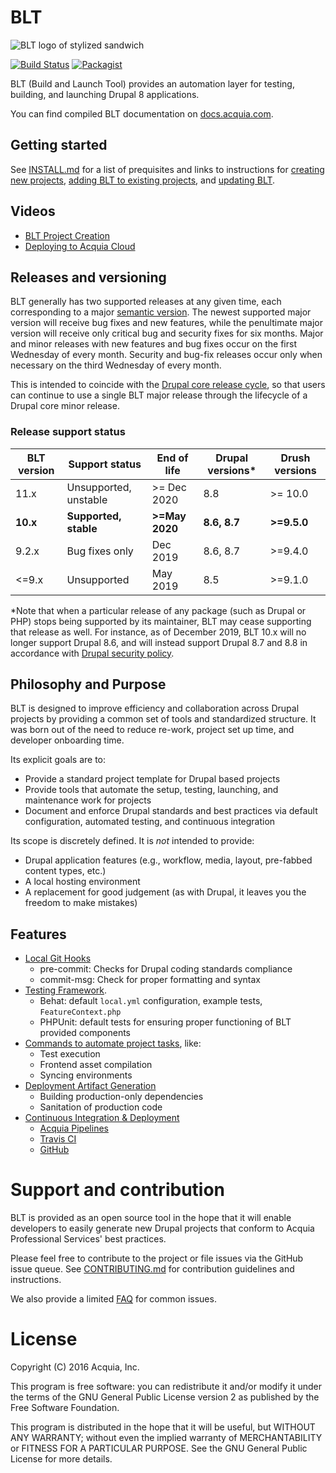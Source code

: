 # BLT

![BLT logo of stylized sandwich](https://github.com/acquia/blt/raw/11.x/docs/_static/blt-logo.png)

[![Build Status](https://travis-ci.com/acquia/blt.svg?branch=11.x)](https://travis-ci.com/acquia/blt) [![Packagist](https://img.shields.io/packagist/v/acquia/blt.svg)](https://packagist.org/packages/acquia/blt)

BLT (Build and Launch Tool) provides an automation layer for testing, building, and launching Drupal 8 applications.

You can find compiled BLT documentation on [docs.acquia.com](https://docs.acquia.com/blt).

## Getting started

See [INSTALL.md](INSTALL.md) for a list of prequisites and links to instructions for [creating new projects](creating-new-project.md), [adding BLT to existing projects](adding-to-project.md), and [updating BLT](updating-blt.md).

## Videos

* [BLT Project Creation](https://www.youtube.com/watch?v=KBwS0fsmXRs)
* [Deploying to Acquia Cloud](https://www.youtube.com/watch?v=jjnPMvZ2x-c)

## Releases and versioning

BLT generally has two supported releases at any given time, each corresponding to a major [semantic version](https://semver.org/). The newest supported major version will receive bug fixes and new features, while the penultimate major version will receive only critical bug and security fixes for six months. Major and minor releases with new features and bug fixes occur on the first Wednesday of every month. Security and bug-fix releases occur only when necessary on the third Wednesday of every month.

This is intended to coincide with the [Drupal core release cycle](https://www.drupal.org/core/release-cycle-overview), so that users can continue to use a single BLT major release through the lifecycle of a Drupal core minor release.

### Release support status

| BLT version | Support status        | End of life    |  Drupal versions* | Drush versions |
|-------------|-----------------------|----------------|-------------------|----------------|
| 11.x        | Unsupported, unstable | >= Dec 2020    | 8.8               | >= 10.0        |
| **10.x**    | **Supported, stable** | **>=May 2020** | **8.6, 8.7**      | **>=9.5.0**    |
| 9.2.x       | Bug fixes only        | Dec 2019       | 8.6, 8.7          | >=9.4.0        |
| <=9.x       | Unsupported           | May 2019       | 8.5               | >=9.1.0        |

*Note that when a particular release of any package (such as Drupal or PHP) stops being supported by its maintainer, BLT may cease supporting that release as well. For instance, as of December 2019, BLT 10.x will no longer support Drupal 8.6, and will instead support Drupal 8.7 and 8.8  in accordance with [Drupal security policy](https://www.drupal.org/drupal-security-team/general-information).

## Philosophy and Purpose

BLT is designed to improve efficiency and collaboration across Drupal projects by providing a common set of tools and standardized structure. It was born out of the need to reduce re-work, project set up time, and developer onboarding time.

Its explicit goals are to:

* Provide a standard project template for Drupal based projects
* Provide tools that automate the setup, testing, launching, and maintenance work for projects
* Document and enforce Drupal standards and best practices via default configuration, automated testing, and continuous integration

Its scope is discretely defined. It is *not* intended to provide:

* Drupal application features (e.g., workflow, media, layout, pre-fabbed content types, etc.)
* A local hosting environment
* A replacement for good judgement (as with Drupal, it leaves you the freedom to make mistakes)

## Features

* [Local Git Hooks](https://github.com/acquia/blt/tree/9.x/scripts/git-hooks)
    * pre-commit: Checks for Drupal coding standards compliance
    * commit-msg: Check for proper formatting and syntax
* [Testing Framework](https://github.com/acquia/blt/tree/9.x/template/tests).
    * Behat: default `local.yml` configuration, example tests, `FeatureContext.php`
    * PHPUnit: default tests for ensuring proper functioning of BLT provided components
* [Commands to automate project tasks](project-tasks.md), like:
    * Test execution
    * Frontend asset compilation
    * Syncing environments
* [Deployment Artifact Generation](deploy.md)
    * Building production-only dependencies
    * Sanitation of production code
* [Continuous Integration & Deployment](ci.md)
    * [Acquia Pipelines](https://dev.acquia.com/request-invite-acquia-pipelines)
    * [Travis CI](https://travis-ci.com)
    * [GitHub](https://github.com)

# Support and contribution

BLT is provided as an open source tool in the hope that it will enable developers to easily generate new Drupal projects that conform to Acquia Professional Services' best practices.

Please feel free to contribute to the project or file issues via the GitHub issue queue. See [CONTRIBUTING.md](CONTRIBUTING.md) for contribution guidelines and instructions.

We also provide a limited [FAQ](FAQ.md) for common issues.

# License

Copyright (C) 2016 Acquia, Inc.

This program is free software: you can redistribute it and/or modify it under the terms of the GNU General Public License version 2 as published by the Free Software Foundation.

This program is distributed in the hope that it will be useful, but WITHOUT ANY WARRANTY; without even the implied warranty of MERCHANTABILITY or FITNESS FOR A PARTICULAR PURPOSE.  See the GNU General Public License for more details.
